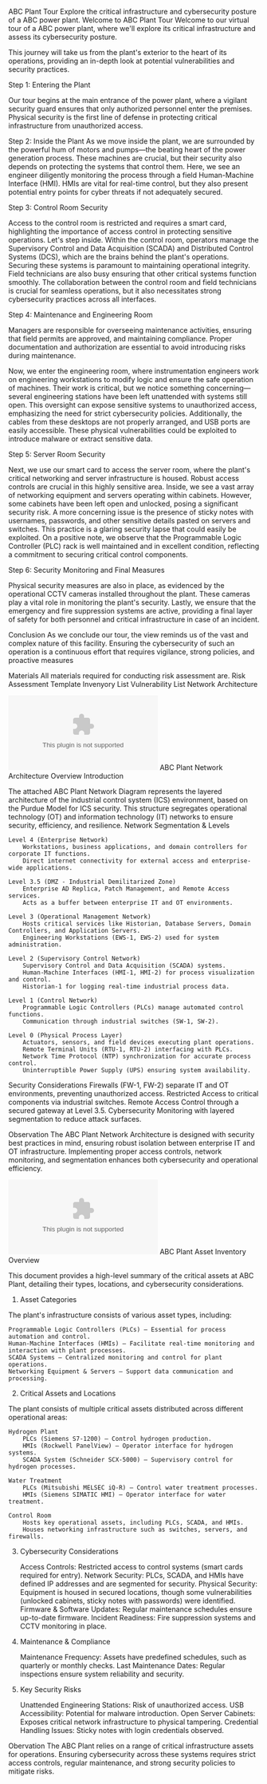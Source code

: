 ABC Plant Tour
Explore the critical infrastructure and cybersecurity posture of a ABC power plant.
Welcome to ABC Plant Tour
Welcome to our virtual tour of a ABC power plant, where we'll explore its critical infrastructure and assess its cybersecurity posture.

This journey will take us from the plant's exterior to the heart of its operations, providing an in-depth look at potential vulnerabilities and security practices.

Step 1: Entering the Plant

Our tour begins at the main entrance of the power plant, where a vigilant security guard ensures that only authorized personnel enter the premises.
Physical security is the first line of defense in protecting critical infrastructure from unauthorized access.

Step 2: Inside the Plant
As we move inside the plant, we are surrounded by the powerful hum of motors and pumps—the beating heart of the power generation process. 
These machines are crucial, but their security also depends on protecting the systems that control them.
Here, we see an engineer diligently monitoring the process through a field Human-Machine Interface (HMI).
HMIs are vital for real-time control, but they also present potential entry points for cyber threats if not adequately secured.

   Step 3: Control Room Security

Access to the control room is restricted and requires a smart card, highlighting the importance of access control in protecting sensitive operations. Let's step inside.
Within the control room, operators manage the Supervisory Control and Data Acquisition (SCADA) and Distributed Control Systems (DCS), which are the brains behind the plant's operations.
Securing these systems is paramount to maintaining operational integrity.
Field technicians are also busy ensuring that other critical systems function smoothly. 
The collaboration between the control room and field technicians is crucial for seamless operations, but it also necessitates strong cybersecurity practices across all interfaces.

Step 4: Maintenance and Engineering Room

Managers are responsible for overseeing maintenance activities, ensuring that field permits are approved, and maintaining compliance. 
Proper documentation and authorization are essential to avoid introducing risks during maintenance.

Now, we enter the engineering room, where instrumentation engineers work on engineering workstations to modify logic and ensure the safe operation of machines.
Their work is critical, but we notice something concerning—several engineering stations have been left unattended with systems still open. 
This oversight can expose sensitive systems to unauthorized access, emphasizing the need for strict cybersecurity policies.
Additionally, the cables from these desktops are not properly arranged, and USB ports are easily accessible. 
These physical vulnerabilities could be exploited to introduce malware or extract sensitive data.

Step 5: Server Room Security

Next, we use our smart card to access the server room, where the plant's critical networking and server infrastructure is housed. 
Robust access controls are crucial in this highly sensitive area.
Inside, we see a vast array of networking equipment and servers operating within cabinets. However, some cabinets have been left open and unlocked, posing a significant security risk. 
A more concerning issue is the presence of sticky notes with usernames, passwords, and other sensitive details pasted on servers and switches. 
This practice is a glaring security lapse that could easily be exploited.
On a positive note, we observe that the Programmable Logic Controller (PLC) rack is well maintained and in excellent condition, reflecting a commitment to securing critical control components.

Step 6: Security Monitoring and Final Measures

Physical security measures are also in place, as evidenced by the operational CCTV cameras installed throughout the plant. 
These cameras play a vital role in monitoring the plant's security.
Lastly, we ensure that the emergency and fire suppression systems are active, providing a final layer of safety for both personnel and critical infrastructure in case of an incident.  

Conclusion
As we conclude our tour, the view reminds us of the vast and complex nature of this facility. 
Ensuring the cybersecurity of such an operation is a continuous effort that requires vigilance, strong policies, and proactive measures

Materials 
All materials required for conducting risk assessment are.
Risk Assessment Template 
Invenyory List
Vulnerability List
Network Architecture

![image alt](https://github.com/funkecity/ICS-Security-Assessment-Project/blob/460845846ac362766bee09ee5f2832d36cd65da7/ABC%20Plant%20Archtecture.docx)
ABC Plant Network Architecture Overview
Introduction

The attached ABC Plant Network Diagram represents the layered architecture of the industrial control system (ICS) environment, based on the Purdue Model for ICS security. 
This structure segregates operational technology (OT) and information technology (IT) networks to ensure security, efficiency, and resilience.
Network Segmentation & Levels

    Level 4 (Enterprise Network)
        Workstations, business applications, and domain controllers for corporate IT functions.
        Direct internet connectivity for external access and enterprise-wide applications.

    Level 3.5 (DMZ - Industrial Demilitarized Zone)
        Enterprise AD Replica, Patch Management, and Remote Access services.
        Acts as a buffer between enterprise IT and OT environments.

    Level 3 (Operational Management Network)
        Hosts critical services like Historian, Database Servers, Domain Controllers, and Application Servers.
        Engineering Workstations (EWS-1, EWS-2) used for system administration.

    Level 2 (Supervisory Control Network)
        Supervisory Control and Data Acquisition (SCADA) systems.
        Human-Machine Interfaces (HMI-1, HMI-2) for process visualization and control.
        Historian-1 for logging real-time industrial process data.

    Level 1 (Control Network)
        Programmable Logic Controllers (PLCs) manage automated control functions.
        Communication through industrial switches (SW-1, SW-2).

    Level 0 (Physical Process Layer)
        Actuators, sensors, and field devices executing plant operations.
        Remote Terminal Units (RTU-1, RTU-2) interfacing with PLCs.
        Network Time Protocol (NTP) synchronization for accurate process control.
        Uninterruptible Power Supply (UPS) ensuring system availability.

Security Considerations
    Firewalls (FW-1, FW-2) separate IT and OT environments, preventing unauthorized access.
    Restricted Access to critical components via industrial switches.
    Remote Access Control through a secured gateway at Level 3.5.
    Cybersecurity Monitoring with layered segmentation to reduce attack surfaces.

Observation
The ABC Plant Network Architecture is designed with security best practices in mind, ensuring robust isolation between enterprise IT and OT infrastructure. 
Implementing proper access controls, network monitoring, and segmentation enhances both cybersecurity and operational efficiency.


![image alt](https://github.com/funkecity/ICS-Security-Assessment-Project/blob/fe2fcd97292d99be960387cf1b3729707ee5bd8e/ABC%20Plant%20Asset%20Inventory.xlsx)
ABC Plant Asset Inventory Overview

This document provides a high-level summary of the critical assets at ABC Plant, detailing their types, locations, and cybersecurity considerations.
1. Asset Categories

The plant's infrastructure consists of various asset types, including:

    Programmable Logic Controllers (PLCs) – Essential for process automation and control.
    Human-Machine Interfaces (HMIs) – Facilitate real-time monitoring and interaction with plant processes.
    SCADA Systems – Centralized monitoring and control for plant operations.
    Networking Equipment & Servers – Support data communication and processing.

2. Critical Assets and Locations

The plant consists of multiple critical assets distributed across different operational areas:

    Hydrogen Plant
        PLCs (Siemens S7-1200) – Control hydrogen production.
        HMIs (Rockwell PanelView) – Operator interface for hydrogen systems.
        SCADA System (Schneider SCX-5000) – Supervisory control for hydrogen processes.

    Water Treatment
        PLCs (Mitsubishi MELSEC iQ-R) – Control water treatment processes.
        HMIs (Siemens SIMATIC HMI) – Operator interface for water treatment.

    Control Room
        Hosts key operational assets, including PLCs, SCADA, and HMIs.
        Houses networking infrastructure such as switches, servers, and firewalls.

3. Cybersecurity Considerations

    Access Controls: Restricted access to control systems (smart cards required for entry).
    Network Security: PLCs, SCADA, and HMIs have defined IP addresses and are segmented for security.
    Physical Security: Equipment is housed in secured locations, though some vulnerabilities (unlocked cabinets, sticky notes with passwords) were identified.
    Firmware & Software Updates: Regular maintenance schedules ensure up-to-date firmware.
    Incident Readiness: Fire suppression systems and CCTV monitoring in place.

4. Maintenance & Compliance

    Maintenance Frequency: Assets have predefined schedules, such as quarterly or monthly checks.
    Last Maintenance Dates: Regular inspections ensure system reliability and security.

5. Key Security Risks

    Unattended Engineering Stations: Risk of unauthorized access.
    USB Accessibility: Potential for malware introduction.
    Open Server Cabinets: Exposes critical network infrastructure to physical tampering.
    Credential Handling Issues: Sticky notes with login credentials observed.

Obervation
The ABC Plant relies on a range of critical infrastructure assets for operations. 
Ensuring cybersecurity across these systems requires strict access controls, regular maintenance, and strong security policies to mitigate risks.
